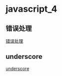 # javascript_4

## 错误处理

[错误处理](https://www.liaoxuefeng.com/wiki/1022910821149312/1120870328169696)

## underscore

[underscore](https://www.liaoxuefeng.com/wiki/1022910821149312/1056305537410240)
